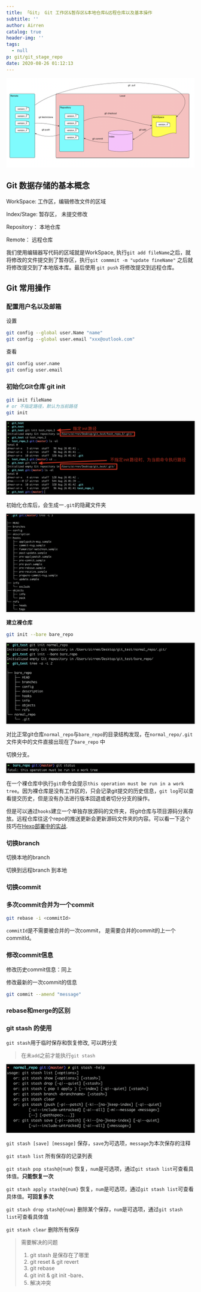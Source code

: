 ```yaml
---
title: 「Git」 Git 工作区&暂存区&本地仓库&远程仓库以及基本操作
subtitle: ''
author: Airren
catalog: true
header-img: ''
tags:
  - null
p: git/git_stage_repo
date: 2020-08-26 01:12:13
---
```




![image-20200826011224617](git_stage_repo/image-20200826011224617.png)

## Git 数据存储的基本概念

WorkSpace: 工作区，编辑修改文件的区域

Index/Stage: 暂存区， 未提交修改

Repository： 本地仓库

Remote： 远程仓库

我们使用编辑器写代码的区域就是WorkSpace, 执行`git add fileName`之后，就将修改的文件提交到了暂存区，执行`git commmit -m "update fineName"` 之后就将修改提交到了本地版本库。最后使用 `git push` 将修改提交到远程仓库。



## Git 常用操作

### 配置用户名以及邮箱

设置

```sh
git config --global user.Name "name"
git config --global user.email "xxx@outlook.com"
```

查看

```sh
git config user.name
git config user.email
```

### 初始化Git仓库 git init

```sh
git init fileName
# or 不指定路径，默认为当前路径
git init
```

![image-20200826014410519](git_stage_repo/image-20200826014410519.png)

初始化仓库后，会生成一`.git`的隐藏文件夹

![image-20200828010317289](git_stage_repo/image-20200828010317289.png)



**建立裸仓库**

```sh
git init --bare bare_repo
```

![image-20200828010830831](git_stage_repo/image-20200828010830831.png)

对比正常git仓库`normal_repo`与`bare_repo`的目录结构发现，在`normal_repo/.git` 文件夹中的文件直接出现在了`bare_repo` 中

切换分支。

![image-20200828011146041](git_stage_repo/image-20200828011146041.png)

在一个裸仓库中执行`git`命令会提示`this operation must be run in a work tree`。因为裸仓库是没有工作区的，只会记录git提交的历史信息，`git log`可以查看提交历史，但是没有办法进行版本回退或者切分分支的操作。

 但是可以通过`hooks`建立一个单独存放源码的文件夹，将git仓库与项目源码分离存放。远程仓库往这个repo的推送更新会更新源码文件夹的内容。可以看一下这个技巧在[Hexo部署中的实战](../hexo/hexo_create.md).



### 切换branch

切换本地的branch



切换到远程branch 到本地

### 切换commit







### 多次commit合并为一个commit

```sh
git rebase -i <commitId> 
```

`commitId`是不需要被合并的一次commit， 是需要合并的commit的上一个commitId。



### 修改commit信息

修改历史commit信息：同上

修改最新的一次commit的信息

```sh
git commit --amend "message"
```



### rebase和merge的区别



### git stash 的使用

`git stash`用于临时保存和恢复修改, 可以跨分支

> 在未`add`之前才能执行`git stash`

![image-20200828014212687](git_stage_repo/image-20200828014212687.png)

`git stash [save] [message]`
 保存，`save`为可选项，`message`为本次保存的注释

`git stash list`
 所有保存的记录列表

`git stash pop stash@{num}`
 恢复，`num`是可选项，通过`git stash list`可查看具体值。**只能恢复一次**

`git stash apply stash@{num}`
 恢复，`num`是可选项，通过`git stash list`可查看具体值。**可回复多次**

`git stash drop stash@{num}`
 删除某个保存，`num`是可选项，通过`git stash list`可查看具体值

`git stash clear`
 删除所有保存













> 需要解决的问题
>
> 1. git stash 是保存在了哪里
> 2. git reset & git revert
> 3. git rebase
> 4. git init & git init -bare、
> 5. 解决冲突
